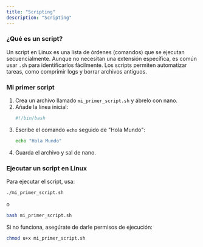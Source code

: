 ```yaml
---
title: "Scripting"
description: "Scripting"
---
```


### ¿Qué es un script?

Un script en Linux es una lista de órdenes (comandos) que se ejecutan secuencialmente. Aunque no necesitan una extensión específica, es común usar `.sh` para identificarlos fácilmente. Los scripts permiten automatizar tareas, como comprimir logs y borrar archivos antiguos.

### Mi primer script

1. Crea un archivo llamado `mi_primer_script.sh` y ábrelo con nano.
2. Añade la línea inicial:
   ```sh  frame="none"
   #!/bin/bash
   ```
3. Escribe el comando `echo` seguido de "Hola Mundo":
   ```sh  frame="none"
   echo "Hola Mundo"
   ```
4. Guarda el archivo y sal de nano.

### Ejecutar un script en Linux

Para ejecutar el script, usa:
```sh  frame="none"
./mi_primer_script.sh
```
o
```sh  frame="none"
bash mi_primer_script.sh
```
Si no funciona, asegúrate de darle permisos de ejecución:
```sh  frame="none"
chmod u+x mi_primer_script.sh
```
